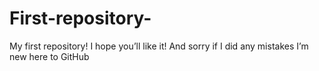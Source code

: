 # First-repository-
My first repository! I hope you’ll like it! And sorry if I did any mistakes I’m new here to GitHub 
